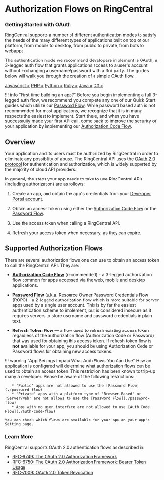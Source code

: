 # Authorization Flows on RingCentral

<div class="jumbotron pt-1">
  <h3 class="display-5">Getting Started with OAuth</h3>
  <p class="lead">RingCentral supports a number of different authentication modes to satisfy the needs of the many different types of applications built on top of our platform, from mobile to desktop, from public to private, from bots to webapps.</p>
  <p>The authentication mode we recommend developers implement is OAuth, a 3-legged auth flow that grants applications access to a user's account without exchanging a username/password with a 3rd party. The guides below will walk you through the creation of a simple OAuth flow.</p>
  <a href="quick-start/authorization-flow/node/" class="btn btn-light qs-link">Javascript &raquo;</a>
  <a href="quick-start/authorization-flow/php/" class="btn btn-light qs-link">PHP &raquo;</a>
  <a href="quick-start/authorization-flow/python/" class="btn btn-light qs-link">Python &raquo;</a>
  <a href="quick-start/authorization-flow/ruby/" class="btn btn-light qs-link">Ruby &raquo;</a>
  <a href="quick-start/authorization-flow/java/" class="btn btn-light qs-link">Java &raquo;</a>
  <a href="quick-start/authorization-flow/c-sharp/" class="btn btn-light qs-link">C# &raquo;</a>
</div>

!!! info "First time building an app?"
    Before you begin implementing a full 3-legged auth flow, we recommend you complete any one of our Quick Start guides which utilize our [Password Flow](./password-flow/). While password based auth is not recommended for most applications, we recognize that it is in many respects the easiest to implement. Start there, and when you have successfully made your first API call, come back to improve the security of your application by implementing our [Authorization Code Flow](./auth-code-flow/). 

## Overview

Your application and its users must be authorized by RingCentral in order to eliminate any possibility of abuse. The RingCentral API uses the [OAuth 2.0 protocol](http://oauth.net/2/) for authentication and authorization, which is widely supported by the majority of cloud API providers.

In general, the steps your app needs to take to use RingCentral APIs (including authorization) are as follows:

1. Create an app, and obtain the app's credentials from your [Developer Portal account](https://developer.ringcentral.com/my-account.html).

2. Obtain an access token using either the [Authorization Code Flow](./auth-code-flow) or the [Password Flow](./password-flow).

3. Use the access token when calling a RingCentral API.

4. Refresh your access token when necessary, as they can expire. 

## Supported Authorization Flows

There are several authorization flows one can use to obtain an access token to call the RingCentral API. They are:

* **[Authorization Code Flow](./auth-code-flow)** (recommended) - a 3-legged authorization flow common for apps accessed via the web, mobile and desktop applications. 

* **[Password Flow](./password-flow)** (a.k.a. Resource Owner Password Credentials Flow (ROPC) - a 2-legged authorization flow which is more suitable for server apps used by a single user account. This is by far the easiest authentication scheme to implement, but is considered insecure as it requires servers to store username and password credentials in plain text. 

* **Refresh Token Flow** — a flow used to refresh existing access token regardless of the authorization flow (Authorization Code or Password) that was used for obtaining this access token. If refresh token flow is **not** available for your app, you should be using Authorization Code or Password flows for obtaining new access tokens.

!!! warning "App Settings Impact What Auth Flows You Can Use"
    How an application is configured will determine what authorization flows can be used to obtain an access token. This restriction has been known to trip-up many a developer. Please be aware of the following restrictions:
    
       * 'Public' apps are not allowed to use the [Password Flow](./password-flow)
       * 'Private' apps with a platform type of 'Browser-Based' or 'Server/Web' are not allows to use the [Password Flow](./password-flow)
       * Apps with no user interface are not allowed to use [Auth Code Flow](./auth-code-flow)
    
    You can check which flows are available for your app on your app's Setting page.

### Learn More

RingCentral supports OAuth 2.0 authentication flows as described in:

* [RFC-6749: The OAuth 2.0 Authorization Framework](https://tools.ietf.org/html/rfc6749)
* [RFC-6750: The OAuth 2.0 Authorization Framework: Bearer Token Usage](https://tools.ietf.org/html/rfc6750)
* [RFC-7009: OAuth 2.0 Token Revocation](https://tools.ietf.org/html/rfc7009)

